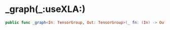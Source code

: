 # \_graph(\_:useXLA:)

``` swift
public func _graph<In: TensorGroup, Out: TensorGroup>(_ fn: (In) -> Out, useXLA: Bool = false) -> (In) -> Out
```

